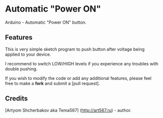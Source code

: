 Automatic "Power ON"
====================

Arduino - Automatic "Power ON" button.

Features
---------------------
This is very simple sketch program to push button after voltage being applied to your device.

I recommend to switch LOW/HIGH levels if you experience any troubles with double pushing.

If you wish to modify the code or add any additional features, please feel free to make a **fork** and submit a [pull request].


Credits
---------------------

[Artyom Shcherbakov aka Tema567] (http://art567.ru) - author.